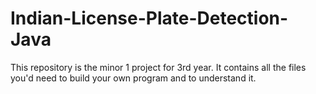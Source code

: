 # Indian-License-Plate-Detection-Java
This repository is the minor 1 project for 3rd year. It contains all the files you'd need to build your own program and to understand it.

